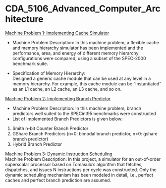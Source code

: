# CDA_5106_Advanced_Computer_Architecture

<ins>Machine Problem 1: Implementing Cache Simulator</ins>  
- Machine Problem Description:
In this machine problem, a flexible cache and memory hierarchy simulator has been implemented and  the performance, area, and energy of different memory hierarchy configurations were compared, using a subset of the SPEC-2000 benchmark suite. 

- Specification of Memory Hierarchy:  
Designed a generic cache module that can be used at any level in a memory hierarchy. For example, this cache module can be “instantiated” as an L1 cache, an L2 cache, an L3 cache, and so on. 
  
<ins>Machine Problem 2: Implementing Branch Predictor</ins>    
- Machine Problem Description: In this machine problem, branch predictors well suited to the SPECint95 benchmarks were constructed
- List of Implemented Branch Predictors is given below:
1. Smith n-bit Counter Branch Predictor
2. GShare Branch Predictors (n=0: bimodal branch predictor, n>0: gshare branch predictor)
3. Hybrid Branch Predictor

<ins>Machine Problem 3: Dynamic Instruction Scheduling</ins>    
Machine Problem Description: In this project, a simulator for an out-of-order superscalar processor based on 
Tomasulo’s algorithm that fetches, dispatches, and issues N instructions per cycle was constructed. Only the 
dynamic scheduling mechanism has been modeled in detail, i.e., perfect caches and perfect branch 
prediction are assumed. 
 
